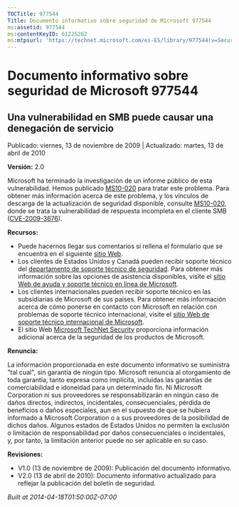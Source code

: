 ```yaml
---
TOCTitle: 977544
Title: Documento informativo sobre seguridad de Microsoft 977544
ms:assetid: 977544
ms:contentKeyID: 61225262
ms:mtpsurl: 'https://technet.microsoft.com/es-ES/library/977544(v=Security.10)'
---
```


Documento informativo sobre seguridad de Microsoft 977544
=========================================================

Una vulnerabilidad en SMB puede causar una denegación de servicio
-----------------------------------------------------------------

Publicado: viernes, 13 de noviembre de 2009 | Actualizado: martes, 13 de abril de 2010

**Versión:** 2.0

Microsoft ha terminado la investigación de un informe público de esta vulnerabilidad. Hemos publicado [MS10-020](http://technet.microsoft.com/security/bulletin/ms10-020) para tratar este problema. Para obtener más información acerca de este problema, y los vínculos de descarga de la actualización de seguridad disponible, consulte [MS10-020](http://technet.microsoft.com/security/bulletin/ms10-020), donde se trata la vulnerabilidad de respuesta incompleta en el cliente SMB ([CVE-2009-3676](http://www.cve.mitre.org/cgi-bin/cvename.cgi?name=cve-2009-3676)).

**Recursos:**

-   Puede hacernos llegar sus comentarios si rellena el formulario que se encuentra en el siguiente [sitio Web](https://support.microsoft.com/common/survey.aspx?scid=sw;en;1257&amp;showpage=1&amp;ws=technet&amp;sd=tech).
-   Los clientes de Estados Unidos y Canadá pueden recibir soporte técnico del [departamento de soporte técnico de seguridad](http://www.microsoft.com/spain/protect/support/default.mspx). Para obtener más información sobre las opciones de asistencia disponibles, visite el [sitio Web de ayuda y soporte técnico en línea de Microsoft](http://support.microsoft.com/).
-   Los clientes internacionales pueden recibir soporte técnico en las subsidiarias de Microsoft de sus países. Para obtener más información acerca de cómo ponerse en contacto con Microsoft en relación con problemas de soporte técnico internacional, visite el [sitio Web de soporte técnico internacional de Microsoft](http://go.microsoft.com/fwlink/?linkid=21155).
-   El sitio Web [Microsoft TechNet Security](http://go.microsoft.com/fwlink/?linkid=21132) proporciona información adicional acerca de la seguridad de los productos de Microsoft.

**Renuncia:**

La información proporcionada en este documento informativo se suministra "tal cual", sin garantía de ningún tipo. Microsoft renuncia al otorgamiento de toda garantía, tanto expresa como implícita, incluidas las garantías de comerciabilidad e idoneidad para un determinado fin. Ni Microsoft Corporation ni sus proveedores se responsabilizarán en ningún caso de daños directos, indirectos, incidentales, consecuenciales, pérdida de beneficios o daños especiales, aun en el supuesto de que se hubiera informado a Microsoft Corporation o a sus proveedores de la posibilidad de dichos daños. Algunos estados de Estados Unidos no permiten la exclusión o limitación de responsabilidad por daños consecuenciales o incidentales, y, por tanto, la limitación anterior puede no ser aplicable en su caso.

**Revisiones:**

-   V1.0 (13 de noviembre de 2009): Publicación del documento informativo.
-   V2.0 (13 de abril de 2010): Documento informativo actualizado para reflejar la publicación del boletín de seguridad.

*Built at 2014-04-18T01:50:00Z-07:00*
